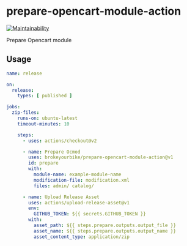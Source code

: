 # prepare-opencart-module-action

[![Maintainability](https://api.codeclimate.com/v1/badges/cba9783e98be5bc4f2cf/maintainability)](https://codeclimate.com/github/brokeyourbike/prepare-opencart-module-action/maintainability)

Prepare Opencart module

## Usage

```yaml
name: release

on:
  release:
    types: [ published ]

jobs:
  zip-files:
    runs-on: ubuntu-latest
    timeout-minutes: 10

    steps:
      - uses: actions/checkout@v2

      - name: Prepare Ocmod
        uses: brokeyourbike/prepare-opencart-module-action@v1
        id: prepare
        with:
          module-name: example-module-name
          modification-file: modification.xml
          files: admin/ catalog/

      - name: Upload Release Asset
        uses: actions/upload-release-asset@v1
        env:
          GITHUB_TOKEN: ${{ secrets.GITHUB_TOKEN }}
        with:
          asset_path: ${{ steps.prepare.outputs.output_file }}
          asset_name: ${{ steps.prepare.outputs.output_name }}
          asset_content_type: application/zip
```
